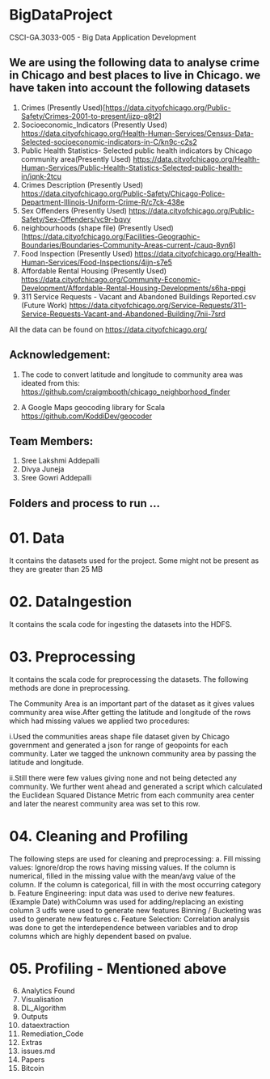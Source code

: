# BigDataProject
CSCI-GA.3033-005 - Big Data Application Development


## We are using the following data to analyse crime in Chicago and best places to live in Chicago. we have taken into account the following datasets

1. Crimes (Presently Used)[https://data.cityofchicago.org/Public-Safety/Crimes-2001-to-present/ijzp-q8t2]
2. Socioeconomic_Indicators (Presently Used) https://data.cityofchicago.org/Health-Human-Services/Census-Data-Selected-socioeconomic-indicators-in-C/kn9c-c2s2
3. Public Health Statistics- Selected public health indicators by Chicago community area(Presently Used) https://data.cityofchicago.org/Health-Human-Services/Public-Health-Statistics-Selected-public-health-in/iqnk-2tcu
4. Crimes Description (Presently Used) https://data.cityofchicago.org/Public-Safety/Chicago-Police-Department-Illinois-Uniform-Crime-R/c7ck-438e
5. Sex Offenders (Presently Used) https://data.cityofchicago.org/Public-Safety/Sex-Offenders/vc9r-bqvy
6. neighbourhoods (shape file) (Presently Used) [https://data.cityofchicago.org/Facilities-Geographic-Boundaries/Boundaries-Community-Areas-current-/cauq-8yn6]
7. Food Inspection (Presently Used) https://data.cityofchicago.org/Health-Human-Services/Food-Inspections/4ijn-s7e5
8. Affordable Rental Housing (Presently Used) https://data.cityofchicago.org/Community-Economic-Development/Affordable-Rental-Housing-Developments/s6ha-ppgi
9. 311 Service Requests - Vacant and Abandoned Buildings Reported.csv (Future Work) https://data.cityofchicago.org/Service-Requests/311-Service-Requests-Vacant-and-Abandoned-Building/7nii-7srd

All the data can be found on https://data.cityofchicago.org/

## Acknowledgement: 

1. The code to convert latitude and longitude to community area was ideated from this:  
https://github.com/craigmbooth/chicago_neighborhood_finder

2. A Google Maps geocoding library for Scala
https://github.com/KoddiDev/geocoder


## Team Members:

1. Sree Lakshmi Addepalli
2. Divya Juneja
3. Sree Gowri Addepalli


##  Folders and process to run ...

# 01. Data
It contains the datasets used for the project. Some might not be present as they  are  greater than 25 MB

# 02. DataIngestion
It  contains the scala code for ingesting the datasets into the HDFS.

# 03. Preprocessing
It  contains the scala code for preprocessing the datasets. The following methods are done in preprocessing.

The Community Area is an important part of the dataset as it gives values community area wise.After getting the latitude and longitude of the rows which had missing values we applied two procedures:

i.Used the communities areas shape file dataset given by Chicago government and generated a json for range of geopoints for each community. Later we tagged the unknown community area by passing the latitude and longitude.

ii.Still there were few values giving none and not being detected any community. We further went ahead and generated a script which calculated the Euclidean Squared Distance Metric from each community area center and later the nearest community area was set to this row.

# 04. Cleaning and Profiling
The following steps are used for cleaning and preprocessing:
a. Fill missing values: Ignore/drop the rows having missing values.
                        If the column is numerical, filled in the missing value with the mean/avg value of the column. 
                        If the column is categorical, fill in with the most occurring category
b. Feature Engineering: input data was used to derive new features.(Example Date)
                        withColumn was used for adding/replacing an existing column
                        3 udfs were used to generate new features
                        Binning / Bucketing was used to generate new features
c. Feature Selection: Correlation analysis was done to get the interdependence between variables and to  drop columns which are highly dependent based on pvalue.


# 05. Profiling - Mentioned above

06. Analytics
Found 
07. Visualisation
08. DL_Algorithm
09. Outputs
10. dataextraction
11. Remediation_Code
12. Extras
13. issues.md
14. Papers
15. Bitcoin
